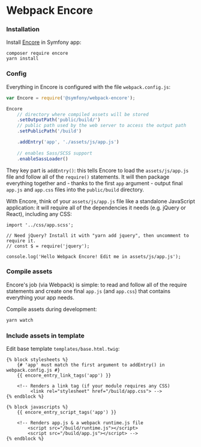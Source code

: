# Webpack Encore

### Installation 

Install [Encore](https://symfony.com/doc/current/frontend/encore/installation.html) in Symfony app:

```
composer require encore
yarn install
```

### Config

Everything in Encore is configured with the file `webpack.config.js`:

```js
var Encore = require('@symfony/webpack-encore');

Encore
    // directory where compiled assets will be stored
    .setOutputPath('public/build/')
    // public path used by the web server to access the output path
    .setPublicPath('/build')

    .addEntry('app', './assets/js/app.js')
    
    // enables Sass/SCSS support
    .enableSassLoader()
```

They key part is `addEntry()`: this tells Encore to load the `assets/js/app.js` file and follow all of the `require()` statements. It will then package everything together and - thanks to the first `app` argument - output final `app.js` and `app.css` files into the `public/build` directory.

With Encore, think of your `assets/js/app.js` file like a standalone JavaScript application: it will require all of the dependencies it needs (e.g. jQuery or React), including any CSS:

```
import '../css/app.scss';

// Need jQuery? Install it with "yarn add jquery", then uncomment to require it.
// const $ = require('jquery');

console.log('Hello Webpack Encore! Edit me in assets/js/app.js');
```

### Compile assets

Encore's job (via Webpack) is simple: to read and follow all of the require statements and create one final `app.js` (and `app.css`) that contains everything your app needs.

Compile assets during development:

```bash
yarn watch
```

### Include assets in template

Edit base template `templates/base.html.twig`:

```twig
{% block stylesheets %}
    {# 'app' must match the first argument to addEntry() in webpack.config.js #}
    {{ encore_entry_link_tags('app') }}

    <!-- Renders a link tag (if your module requires any CSS)
         <link rel="stylesheet" href="/build/app.css"> -->
{% endblock %}

{% block javascripts %}
    {{ encore_entry_script_tags('app') }}

    <!-- Renders app.js & a webpack runtime.js file
        <script src="/build/runtime.js"></script>
        <script src="/build/app.js"></script> -->
{% endblock %}
```
